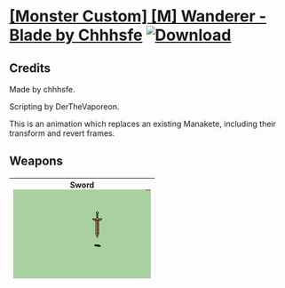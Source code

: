 # [\[Monster Custom\] \[M\] Wanderer - Blade by Chhhsfe](./) [![Download](https://img.shields.io/badge/Download-Click%20Here!-red)](https://minhaskamal.github.io/DownGit/#/home?url=https://github.com/Klokinator/FE-Repo/tree/main/Battle%20Animations%2FMonsters%20-%20Dragons%20and%20Special%2F%5BMonster%20Custom%5D%20%5BM%5D%20Wanderer%20-%20Blade%20by%20Chhhsfe)
## Credits

Made by chhhsfe.

Scripting by DerTheVaporeon.

This is an animation which replaces an existing Manakete, including their transform and revert frames.

## Weapons

| <b>Sword</b><br/><img alt="Sword animation" src="./1.%20Sword/Sword.gif"/> |
| :---: |
